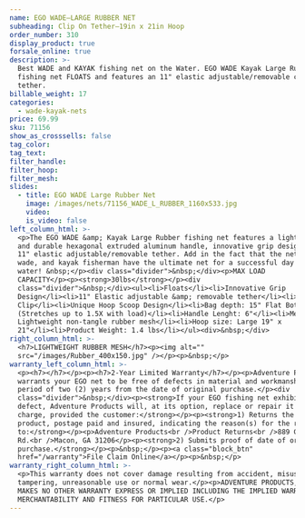 ```yaml
---
name: EGO WADE—LARGE RUBBER NET
subheading: Clip On Tether—19in x 21in Hoop
order_number: 310
display_product: true
forsale_online: true
description: >-
  Best WADE and KAYAK fishing net on the Water. EGO WADE Kayak Large Rubber
  fishing net FLOATS and features an 11" elastic adjustable/removable clip on
  tether.
billable_weight: 17
categories:
  - wade-kayak-nets
price: 69.99
sku: 71156
show_as_crosssells: false
tag_color:
tag_text:
filter_handle:
filter_hoop:
filter_mesh:
slides:
  - title: EGO WADE Large Rubber Net
    image: /images/nets/71156_WADE_L_RUBBER_1160x533.jpg
    video:
    is_video: false
left_column_html: >-
  <p>The EGO WADE &amp; Kayak Large Rubber fishing net features a lightweight
  and durable hexagonal extruded aluminum handle, innovative grip design and an
  11" elastic adjustable/removable tether. Add in the fact that the nets float,
  wade, and kayak fisherman have the ultimate net for a successful day on the
  water! &nbsp;</p><div class="divider">&nbsp;</div><p>MAX LOAD
  CAPACITY</p><p><strong>30lbs</strong></p><div
  class="divider">&nbsp;</div><ul><li>Floats</li><li>Innovative Grip
  Design</li><li>11" Elastic adjustable &amp; removable tether</li><li>Aluminum
  Clip</li><li>Unique Hoop Scoop Design</li><li>Bag depth: 15" Flat Bottom
  (Stretches up to 1.5X with load)</li><li>Handle Lenght: 6"</li><li>Mesh bag:
  Lightweight non-tangle rubber mesh</li><li>Hoop size: Large 19" x
  21"</li><li>Product Weight: 1.4 lbs</li></ul><div>&nbsp;</div>
right_column_html: >-
  <h7>LIGHTWEIGHT RUBBER MESH</h7><p><img alt=""
  src="/images/Rubber_400x150.jpg" /></p><p>&nbsp;</p>
warranty_left_column_html: >-
  <p><h7></h7></p><p><h7>2-Year Limited Warranty</h7></p><p>Adventure Products
  warrants your EGO net to be free of defects in material and workmanship for a
  period of two (2) years from the date of original purchase.</p><div
  class="divider">&nbsp;</div><p><strong>If your EGO fishing net exhibits such a
  defect, Adventure Products will, at its option, replace or repair it without
  charge, provided the customer:</strong></p><p><strong>1) Returns the defective
  product, postage paid and insured, indicating the reason(s) for the return
  to:</strong></p><p>Adventure Products<br />Product Returns<br />889 Guy Paine
  Rd.<br />Macon, GA 31206</p><p><strong>2) Submits proof of date of original
  purchase.</strong></p><p>&nbsp;</p><p><a class="block_btn"
  href="/warranty">File Claim Online</a></p><p>&nbsp;</p>
warranty_right_column_html: >-
  <p>This warranty does not cover damage resulting from accident, misuse, abuse,
  tampering, unreasonable use or normal wear.</p><p>ADVENTURE PRODUCTS, INC.
  MAKES NO OTHER WARRANTY EXPRESS OR IMPLIED INCLUDING THE IMPLIED WARRANTIES OF
  MERCHANTABILITY AND FITNESS FOR PARTICULAR USE.</p>
---
```

